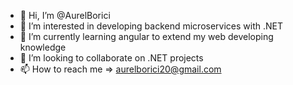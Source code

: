 - 👋 Hi, I’m @AurelBorici
- 👀 I’m interested in developing backend microservices with .NET
- 🌱 I’m currently learning angular to extend my web developing knowledge
- 💞️ I’m looking to collaborate on .NET projects
- 📫 How to reach me => aurelborici20@gmail.com

<!---
AurelBorici/AurelBorici is a ✨ special ✨ repository because its `README.md` (this file) appears on your GitHub profile.
You can click the Preview link to take a look at your changes.
--->
